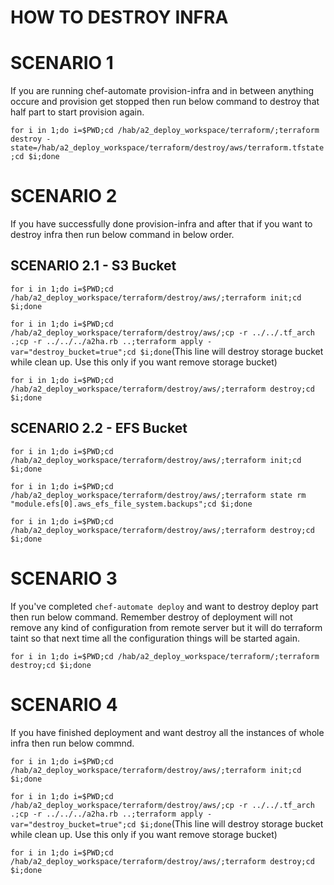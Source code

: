 # HOW TO DESTROY INFRA

# SCENARIO 1

If you are running chef-automate provision-infra and in between anything occure and provision get stopped then run below command to destroy that half part to start provision again.

`for i in 1;do i=$PWD;cd /hab/a2_deploy_workspace/terraform/;terraform destroy -state=/hab/a2_deploy_workspace/terraform/destroy/aws/terraform.tfstate;cd $i;done`

# SCENARIO 2

If you have successfully done provision-infra and after that if you want to destroy infra then run below command in below order.

## SCENARIO 2.1 - S3 Bucket

`for i in 1;do i=$PWD;cd /hab/a2_deploy_workspace/terraform/destroy/aws/;terraform init;cd $i;done`

`for i in 1;do i=$PWD;cd /hab/a2_deploy_workspace/terraform/destroy/aws/;cp -r ../../.tf_arch .;cp -r ../../../a2ha.rb ..;terraform apply -var="destroy_bucket=true";cd $i;done`(This line will destroy storage bucket while clean up. Use this only if you want remove storage bucket)

`for i in 1;do i=$PWD;cd /hab/a2_deploy_workspace/terraform/destroy/aws/;terraform destroy;cd $i;done`

## SCENARIO 2.2 - EFS Bucket

`for i in 1;do i=$PWD;cd /hab/a2_deploy_workspace/terraform/destroy/aws/;terraform init;cd $i;done`

`for i in 1;do i=$PWD;cd /hab/a2_deploy_workspace/terraform/destroy/aws/;terraform state rm "module.efs[0].aws_efs_file_system.backups";cd $i;done`

`for i in 1;do i=$PWD;cd /hab/a2_deploy_workspace/terraform/destroy/aws/;terraform destroy;cd $i;done`

# SCENARIO 3

If you've completed `chef-automate deploy` and want to destroy deploy part then run below command. Remember destroy of deployment will not remove any kind of configuration from remote server but it will do terraform taint so that next time all the configuration things will be started again.

`for i in 1;do i=$PWD;cd /hab/a2_deploy_workspace/terraform/;terraform destroy;cd $i;done`

# SCENARIO 4

If you have finished deployment and want destroy all the instances of whole infra then run below commnd.

`for i in 1;do i=$PWD;cd /hab/a2_deploy_workspace/terraform/destroy/aws/;terraform init;cd $i;done`

`for i in 1;do i=$PWD;cd /hab/a2_deploy_workspace/terraform/destroy/aws/;cp -r ../../.tf_arch .;cp -r ../../../a2ha.rb ..;terraform apply -var="destroy_bucket=true";cd $i;done`(This line will destroy storage bucket while clean up. Use this only if you want remove storage bucket)

`for i in 1;do i=$PWD;cd /hab/a2_deploy_workspace/terraform/destroy/aws/;terraform destroy;cd $i;done`
